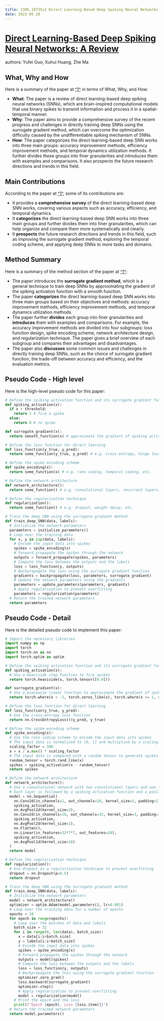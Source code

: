 ```yaml
---
title: 2305.19725v2 Direct Learning-Based Deep Spiking Neural Networks  A Review
date: 2023-05-20
---
```


# [Direct Learning-Based Deep Spiking Neural Networks: A Review](http://arxiv.org/abs/2305.19725v2)

authors: Yufei Guo, Xuhui Huang, Zhe Ma


## What, Why and How

[1]: https://arxiv.org/pdf/2305.19725v2.pdf "Direct Learning-Based Deep Spiking Neural Networks: A Review - arXiv.org"
[2]: https://arxiv.org/abs/2305.10601 "[2305.10601] Tree of Thoughts: Deliberate Problem Solving with Large ..."
[3]: https://avdata.ford.com/ "Ford AV Dataset - Home"

Here is a summary of the paper at [^1^][1] in terms of What, Why, and How:

- **What**: The paper is a review of direct learning-based deep spiking neural networks (SNNs), which are brain-inspired computational models that use binary spikes to transmit information and process it in a spatial-temporal manner.
- **Why**: The paper aims to provide a comprehensive survey of the recent progress and challenges in directly training deep SNNs using the surrogate gradient method, which can overcome the optimization difficulty caused by the undifferentiable spiking mechanism of SNNs.
- **How**: The paper categorizes the direct learning-based deep SNN works into three main groups: accuracy improvement methods, efficiency improvement methods, and temporal dynamics utilization methods. It further divides these groups into finer granularities and introduces them with examples and comparisons. It also prospects the future research directions and trends in this field.

## Main Contributions

[1]: https://arxiv.org/pdf/2305.19725v2.pdf "Direct Learning-Based Deep Spiking Neural Networks: A Review - arXiv.org"
[2]: https://arxiv.org/abs/2305.10601 "[2305.10601] Tree of Thoughts: Deliberate Problem Solving with Large ..."
[3]: https://avdata.ford.com/ "Ford AV Dataset - Home"

According to the paper at [^1^][1], some of its contributions are:

- It provides a **comprehensive survey** of the direct learning-based deep SNN works, covering various aspects such as accuracy, efficiency, and temporal dynamics.
- It **categorizes** the direct learning-based deep SNN works into three main groups and further divides them into finer granularities, which can help organize and compare them more systematically and clearly.
- It **prospects** the future research directions and trends in this field, such as improving the surrogate gradient method, exploring the temporal coding scheme, and applying deep SNNs to more tasks and domains.

## Method Summary

[1]: https://arxiv.org/pdf/2305.19725v2.pdf "Direct Learning-Based Deep Spiking Neural Networks: A Review - arXiv.org"
[2]: https://arxiv.org/abs/2305.10601 "[2305.10601] Tree of Thoughts: Deliberate Problem Solving with Large ..."
[3]: https://avdata.ford.com/ "Ford AV Dataset - Home"

Here is a summary of the method section of the paper at [^1^][1]:

- The paper introduces the **surrogate gradient method**, which is a general technique to train deep SNNs by approximating the gradient of the spiking activation function with a smooth function.
- The paper **categorizes** the direct learning-based deep SNN works into three main groups based on their objectives and methods: accuracy improvement methods, efficiency improvement methods, and temporal dynamics utilization methods.
- The paper further **divides** each group into finer granularities and **introduces** them with examples and comparisons. For example, the accuracy improvement methods are divided into four subgroups: loss function design, spike encoding scheme, network architecture design, and regularization technique. The paper gives a brief overview of each subgroup and compares their advantages and disadvantages.
- The paper also **discusses** some common issues and challenges in directly training deep SNNs, such as the choice of surrogate gradient function, the trade-off between accuracy and efficiency, and the evaluation metrics.

## Pseudo Code - High level

Here is the high-level pseudo code for this paper:

```python
# Define the spiking activation function and its surrogate gradient function
def spiking_activation(x):
  if x > threshold:
    return 1 # fire a spike
  else:
    return 0 # no spike

def surrogate_gradient(x):
  return smooth_function(x) # approximate the gradient of spiking activation

# Define the loss function for direct learning
def loss_function(y_true, y_pred):
  return some_function(y_true, y_pred) # e.g. cross-entropy, hinge loss, etc.

# Define the spike encoding scheme
def spike_encoding(x):
  return some_function(x) # e.g. rate coding, temporal coding, etc.

# Define the network architecture
def network_architecture():
  return some_function() # e.g. convolutional layers, recurrent layers, etc.

# Define the regularization technique
def regularization():
  return some_function() # e.g. dropout, weight decay, etc.

# Train the deep SNN using the surrogate gradient method
def train_deep_SNN(data, labels):
  # Initialize the network parameters
  parameters = initialize_parameters()
  # Loop over the training data
  for x, y in zip(data, labels):
    # Encode the input data into spikes
    spikes = spike_encoding(x)
    # Forward propagate the spikes through the network
    outputs = forward_propagate(spikes, parameters)
    # Compute the loss between the outputs and the labels
    loss = loss_function(y, outputs)
    # Backpropagate the loss using the surrogate gradient function
    gradients = backpropagate(loss, parameters, surrogate_gradient)
    # Update the network parameters using the gradients
    parameters = update_parameters(parameters, gradients)
    # Apply regularization to prevent overfitting
    parameters = regularization(parameters)
  # Return the trained network parameters
  return parameters
```

## Pseudo Code - Detail

Here is the detailed pseudo code to implement this paper:

```python
# Import the necessary libraries
import numpy as np
import torch
import torch.nn as nn
import torch.optim as optim

# Define the spiking activation function and its surrogate gradient function
def spiking_activation(x):
  # Use a Heaviside step function to fire spikes
  return torch.heaviside(x, torch.tensor([0.0]))

def surrogate_gradient(x):
  # Use a piecewise linear function to approximate the gradient of spiking activation
  return torch.where(x < -1, torch.zeros_like(x), torch.where(x <= 1, x + 1, torch.ones_like(x)))

# Define the loss function for direct learning
def loss_function(y_true, y_pred):
  # Use the cross-entropy loss function
  return nn.CrossEntropyLoss()(y_pred, y_true)

# Define the spike encoding scheme
def spike_encoding(x):
  # Use the rate coding scheme to encode the input data into spikes
  # The input data is normalized to [0, 1] and multiplied by a scaling factor
  scaling_factor = 100
  x = x / x.max() * scaling_factor
  # The input data is compared with a random tensor to generate spikes
  random_tensor = torch.rand_like(x)
  spikes = spiking_activation(x - random_tensor)
  return spikes

# Define the network architecture
def network_architecture():
  # Use a convolutional network with two convolutional layers and one fully connected layer
  # Each layer is followed by a spiking activation function and a pooling layer
  model = nn.Sequential(
    nn.Conv2d(in_channels=1, out_channels=16, kernel_size=3, padding=1),
    spiking_activation,
    nn.AvgPool2d(kernel_size=2),
    nn.Conv2d(in_channels=16, out_channels=32, kernel_size=3, padding=1),
    spiking_activation,
    nn.AvgPool2d(kernel_size=2),
    nn.Flatten(),
    nn.Linear(in_features=32*7*7, out_features=10),
    spiking_activation,
    nn.AvgPool1d(kernel_size=10)
  )
  return model

# Define the regularization technique
def regularization():
  # Use dropout as a regularization technique to prevent overfitting
  dropout = nn.Dropout(p=0.5)
  return dropout

# Train the deep SNN using the surrogate gradient method
def train_deep_SNN(data, labels):
  # Initialize the network parameters
  model = network_architecture()
  optimizer = optim.Adam(model.parameters(), lr=0.001)
  # Loop over the training data for a number of epochs
  epochs = 10
  for epoch in range(epochs):
    # Loop over the batches of data and labels
    batch_size = 32
    for i in range(0, len(data), batch_size):
      x = data[i:i+batch_size]
      y = labels[i:i+batch_size]
      # Encode the input data into spikes
      spikes = spike_encoding(x)
      # Forward propagate the spikes through the network
      outputs = model(spikes)
      # Compute the loss between the outputs and the labels
      loss = loss_function(y, outputs)
      # Backpropagate the loss using the surrogate gradient function
      optimizer.zero_grad()
      loss.backward(surrogate_gradient)
      optimizer.step()
      # Apply regularization to prevent overfitting
      model = regularization(model)
    # Print the epoch and the loss
    print(f"Epoch {epoch}, Loss {loss.item()}")
  # Return the trained network parameters
  return model.parameters()
```